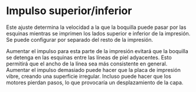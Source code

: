 Impulso superior/inferior
====
Este ajuste determina la velocidad a la que la boquilla puede pasar por las esquinas mientras se imprimen los lados superior e inferior de la impresión. Se puede configurar por separado del resto de la impresión.

Aumentar el impulso para esta parte de la impresión evitará que la boquilla se detenga en las esquinas entre las líneas de piel adyacentes. Esto permitirá que el ancho de la línea sea más consistente en general. Aumentar el impulso demasiado puede hacer que la placa de impresión vibre, creando una superficie irregular. Incluso puede hacer que los motores pierdan pasos, lo que provocaría un desplazamiento de la capa.
